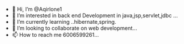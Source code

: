 - 👋 Hi, I’m @Aqirlone1
- 👀 I’m interested in back end Development in java,jsp,servlet,jdbc ...
- 🌱 I’m currently learning ..hibernate,spring.
- 💞️ I’m looking to collaborate on web development...
- 📫 How to reach me 6006599261...

<!---
Aqirlone1/Aqirlone1 is a ✨ special ✨ repository because its `README.md` (this file) appears on your GitHub profile.
You can click the Preview link to take a look at your changes.
--->
